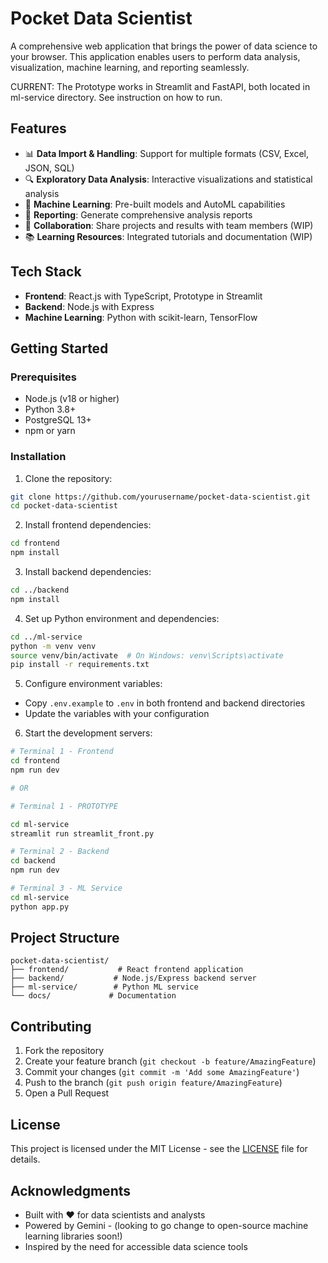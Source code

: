 # Pocket Data Scientist

A comprehensive web application that brings the power of data science to your browser. This application enables users to perform data analysis, visualization, machine learning, and reporting seamlessly.

CURRENT: The Prototype works in Streamlit and FastAPI, both located in ml-service directory. See instruction on how to run.

## Features

- 📊 **Data Import & Handling**: Support for multiple formats (CSV, Excel, JSON, SQL)
- 🔍 **Exploratory Data Analysis**: Interactive visualizations and statistical analysis
- 🤖 **Machine Learning**: Pre-built models and AutoML capabilities
- 📝 **Reporting**: Generate comprehensive analysis reports
- 👥 **Collaboration**: Share projects and results with team members (WIP)
- 📚 **Learning Resources**: Integrated tutorials and documentation (WIP)

## Tech Stack

- **Frontend**: React.js with TypeScript, Prototype in Streamlit
- **Backend**: Node.js with Express
- **Machine Learning**: Python with scikit-learn, TensorFlow

## Getting Started

### Prerequisites

- Node.js (v18 or higher)
- Python 3.8+
- PostgreSQL 13+
- npm or yarn

### Installation

1. Clone the repository:
```bash
git clone https://github.com/yourusername/pocket-data-scientist.git
cd pocket-data-scientist
```

2. Install frontend dependencies:
```bash
cd frontend
npm install
```

3. Install backend dependencies:
```bash
cd ../backend
npm install
```

4. Set up Python environment and dependencies:
```bash
cd ../ml-service
python -m venv venv
source venv/bin/activate  # On Windows: venv\Scripts\activate
pip install -r requirements.txt
```

5. Configure environment variables:
- Copy `.env.example` to `.env` in both frontend and backend directories
- Update the variables with your configuration

6. Start the development servers:
```bash
# Terminal 1 - Frontend
cd frontend
npm run dev

# OR

# Terminal 1 - PROTOTYPE

cd ml-service
streamlit run streamlit_front.py

# Terminal 2 - Backend
cd backend
npm run dev

# Terminal 3 - ML Service
cd ml-service
python app.py
```

## Project Structure

```
pocket-data-scientist/
├── frontend/           # React frontend application
├── backend/           # Node.js/Express backend server
├── ml-service/        # Python ML service
└── docs/             # Documentation
```

## Contributing

1. Fork the repository
2. Create your feature branch (`git checkout -b feature/AmazingFeature`)
3. Commit your changes (`git commit -m 'Add some AmazingFeature'`)
4. Push to the branch (`git push origin feature/AmazingFeature`)
5. Open a Pull Request

## License

This project is licensed under the MIT License - see the [LICENSE](LICENSE) file for details.

## Acknowledgments

- Built with ❤️ for data scientists and analysts
- Powered by Gemini - (looking to go change to open-source machine learning libraries soon!)
- Inspired by the need for accessible data science tools 
